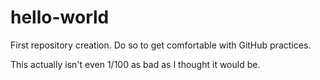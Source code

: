 # hello-world
First repository creation. Do so to get comfortable with GitHub practices.

This actually isn't even 1/100 as bad as I thought it would be. 
